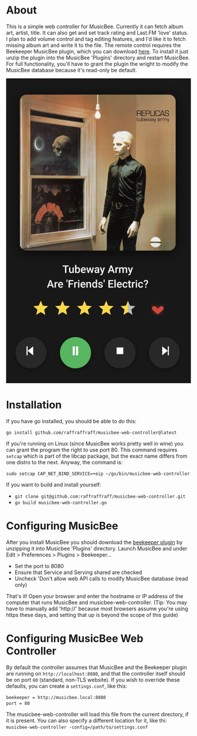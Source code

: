# About
This is a simple web controller for MusicBee. Currently it can fetch album art, artist, title. It can also get and set track rating and Last.FM 'love' status. I plan to add volume control and tag editing features, and I'd like it to fetch missing album art and write it to the file. The remote control requires the Beekeeper MusicBee plugin, which you can download [here](http://grismar.net/beekeeper/plugin.zip). To install it just unzip the plugin into the MusicBee 'Plugins' directory and restart MusicBee. For full functionality, you'll have to grant the plugin the wright to modify the MusicBee database because it's read-only be default.

![screenshot](https://github.com/raffraffraff/musicbee-web-controller/blob/main/screenshot.jpg?raw=true)

# Installation
If you have go installed, you should be able to do this:
```
go install github.com/raffraffraff/musicbee-web-controller@latest
```

If you're running on Linux (since MusicBee works pretty well in wine) you can grant the program the right to use port 80. This command requires `setcap` which is part of the libcap package, but the exact name differs from one distro to the next. Anyway, the command is:

```
sudo setcap CAP_NET_BIND_SERVICE=+eip ~/go/bin/musicbee-web-controller
```

If you want to build and install yourself:
- `git clone git@github.com:raffraffraff/musicbee-web-controller.git`
- `go build musicbee-web-controller.go`

# Configuring MusicBee
After you install MusicBee you should download the [beekeeper plugin](http://grismar.net/beekeeper/plugin.zip) by unzipping it into Musicbee 'Plugins' directory. Launch MusicBee and under Edit > Preferences > Plugins > Beekeeper...
 - Set the port to 8080
 - Ensure that Service and Serving shared are checked
 - Uncheck 'Don't allow web API calls to modify MusicBee database (read only)

That's it! Open your browser and enter the hostname or IP address of the computer that runs MusicBee and musicbee-web-controller. (Tip: You may have to manually add 'http://' because most browsers assume you're using https these days, and setting that up is beyond the scope of this guide)

# Configuring MusicBee Web Controller
By default the controller assumes that MusicBee and the Beekeeper plugin are running on `http://localhost:8080`, and that the controller itself should be on port `80` (standard, non-TLS website). If you wish to override these defaults, you can create a `settings.conf`, like this:

```
beekeeper = http://musicbee.local:8080
port = 80
```

The musicbee-web-controller will load this file from the current directory, if it is present. You can also specify a different location for it, like thi:
`musicbee-web-controller -config=/path/to/settings.conf`
